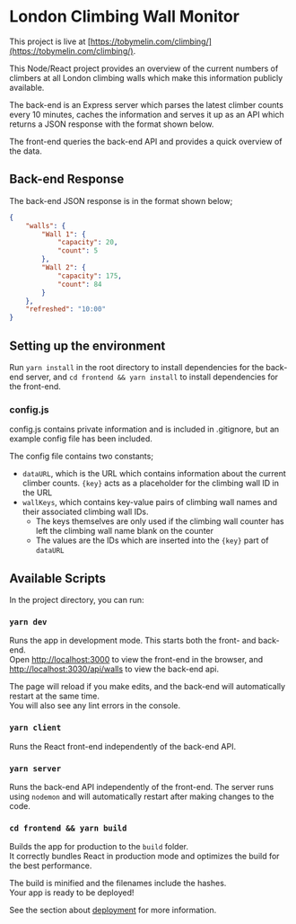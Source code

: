 # London Climbing Wall Monitor

This project is live at [https://tobymelin.com/climbing/](https://tobymelin.com/climbing/).

This Node/React project provides an overview of the current numbers of climbers at all London climbing walls which make this information publicly available.

The back-end is an Express server which parses the latest climber counts every 10 minutes, caches the information and serves it up as an API which returns a JSON response with the format shown below.

The front-end queries the back-end API and provides a quick overview of the data. 

## Back-end Response

The back-end JSON response is in the format shown below;

```json
{
    "walls": {
        "Wall 1": {
            "capacity": 20,
            "count": 5
        },
        "Wall 2": {
            "capacity": 175,
            "count": 84
        }
    },
    "refreshed": "10:00"
}
```

## Setting up the environment

Run `yarn install` in the root directory to install dependencies for the back-end server, and `cd frontend && yarn install` to install dependencies for the front-end.

### config.js

config.js contains private information and is included in .gitignore, but an example config file has been included.

The config file contains two constants;
* `dataURL`, which is the URL which contains information about the current climber counts. `{key}` acts as a placeholder for the climbing wall ID in the URL
* `wallKeys`, which contains key-value pairs of climbing wall names and their associated climbing wall IDs.
  * The keys themselves are only used if the climbing wall counter has left the climbing wall name blank on the counter
  * The values are the IDs which are inserted into the `{key}` part of `dataURL`

## Available Scripts

In the project directory, you can run:

### `yarn dev`

Runs the app in development mode. This starts both the front- and back-end.  
Open [http://localhost:3000](http://localhost:3000) to view the front-end in the browser, and [http://localhost:3030/api/walls](http://localhost:3030/api/walls) to view the back-end api.

The page will reload if you make edits, and the back-end will automatically restart at the same time.  
You will also see any lint errors in the console.

### `yarn client`

Runs the React front-end independently of the back-end API.

### `yarn server`

Runs the back-end API independently of the front-end. The server runs using `nodemon` and will automatically restart after making changes to the code.

### `cd frontend && yarn build`

Builds the app for production to the `build` folder.  
It correctly bundles React in production mode and optimizes the build for the best performance.

The build is minified and the filenames include the hashes.  
Your app is ready to be deployed!

See the section about [deployment](https://facebook.github.io/create-react-app/docs/deployment) for more information.
